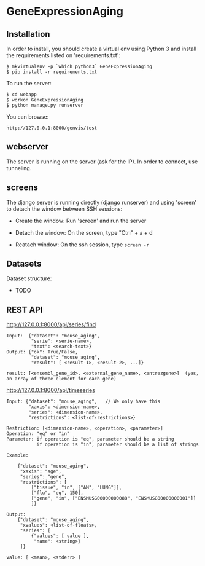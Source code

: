 # GeneExpressionAging

## Installation

In order to install, you should create a virtual env using Python 3 and install the requirements listed on 'requirements.txt':

    $ mkvirtualenv -p `which python3` GeneExpressionAging
    $ pip install -r requirements.txt

To run the server:

    $ cd webapp
    $ workon GeneExpressionAging
    $ python manage.py runserver

You can browse:

    http://127.0.0.1:8000/genvis/test


## webserver

The server is running on the server (ask for the IP). In order to connect, use tunneling.

## screens

The django server is running directly (django runserver) and using 'screen' to detach the window between SSH sessions:

- Create the window:
  Run 'screen' and run the server

- Detach the window:
  On the screen, type "Ctrl" + a + d

- Reatach window:
  On the ssh session, type `screen -r`


## Datasets

Dataset structure:

- <folder> TODO

## REST API

http://127.0.0.1:8000/api/series/find

    Input:  {"dataset": "mouse_aging",
             "serie": <serie-name>,
             "text": <search-text>}
    Output: {"ok": True/False,
             "dataset": "mouse_aging",
             "result": [ <result-1>, <result-2>, ...]}

    result: [<ensembl_gene_id>, <external_gene_name>, <entrezgene>]  (yes, an array of three element for each gene)


http://127.0.0.1:8000/api/timeseries

    Input: {"dataset": "mouse_aging",   // We only have this
            "xaxis": <dimension-name>,
            "series": <dimension-name>,
            "restrictions": <list-of-restrictions>}

    Restriction: [<dimension-name>, <operation>, <parameter>]
    Operation: "eq" or "in"
    Parameter: if operation is "eq", parameter should be a string
               if operation is "in", parameter should be a list of strings

    Example:
    
        {"dataset": "mouse_aging",
         "xaxis": "age",
         "series": "gene",
         "restrictions": [
             ["tissue", "in", ["AM", "LUNG"]],
             ["flu", "eq", 150],
             ["gene", "in", ["ENSMUSG00000000088", "ENSMUSG00000000001"]]
             ]}    

    Output:
        {"dataset": "mouse_aging",
         "xvalues": <list-of-floats>,
         "series": [
             {"values": [ value ],
              "name": <string>}
         ]}
    
    value: [ <mean>, <stderr> ]

